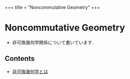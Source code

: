 +++
title = "Noncommutative Geometry"
+++

# Noncommutative Geometry

- 非可換幾何学関係について書いています．

## Contents

- [非可換幾何学とは](/NCG/what_is_NCG)




